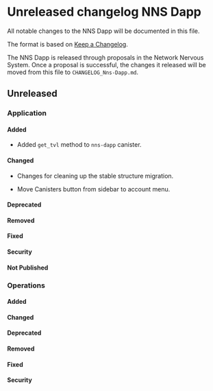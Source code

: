 
# Unreleased changelog NNS Dapp

All notable changes to the NNS Dapp will be documented in this file.

The format is based on [Keep a Changelog](https://keepachangelog.com/en/1.0.0/).

The NNS Dapp is released through proposals in the Network Nervous System. Once a
proposal is successful, the changes it released will be moved from this file to
`CHANGELOG_Nns-Dapp.md`.

## Unreleased

### Application

#### Added

* Added `get_tvl` method to `nns-dapp` canister.

#### Changed

* Changes for cleaning up the stable structure migration.

* Move Canisters button from sidebar to account menu.

#### Deprecated

#### Removed

#### Fixed

#### Security

#### Not Published

### Operations

#### Added

#### Changed

#### Deprecated

#### Removed

#### Fixed

#### Security
